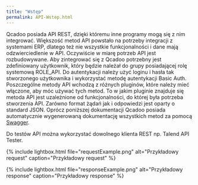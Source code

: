 ```yaml
---
title: "Wstęp"
permalink: API-Wstep.html 
---
```


Qcadoo posiada API REST, dzięki któremu inne programy mogą się z nim integrować. Większość metod API powstało na potrzeby
integracji z systemami ERP, dlatego też nie wszystkie funkcjonalności i dane mają odzwierciedlenie w API. Oczywiście 
w miarę potrzeb API jest rozbudowywane. Aby zintegrować się z Qcadoo potrzebny jest zdefiniowany użytkownik, który będzie
należał do grupy posiadającej rolę systemową ROLE_API. Do autentykacji należy użyć loginu i hasła tak stworzonego użytkownika
i wykorzystać metodę autentykacji Basic Auth. Poszczególne metody API wchodzą z różnych pluginów, które należy 
mieć włączone, aby móc używać tych metod. To w jakim pluginie znajduje się metoda API jest uzależnione od funkcjonalności,
do której była potrzeba stworzenia API. Zarówno format żądań jak i odpowiedzi jest oparty o standard JSON. Oprócz poniższej 
dokumentacji Qcadoo posiada automatycznie wygenerowaną dokumentację wszystkich metod za pomocą [Swagger](http://swagger.qcadoo.org/).


Do testów API można wykorzystać dowolnego klienta REST np. Talend API Tester.

{% include lightbox.html file="requestExample.png" alt="Przykładowy request" caption="Przykładowy request" %}

{% include lightbox.html file="responseExample.png" alt="Przykładowy response" caption="Przykładowy response" %}